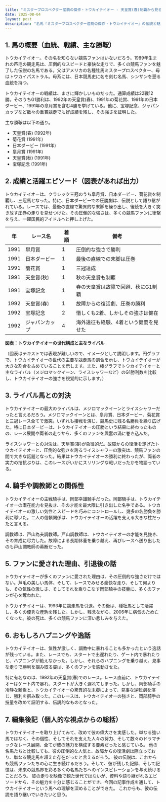 ```yaml
---
title: "ミスタープロスペクター産駒の傑作・トウカイテイオー - 天皇賞(春)制覇から見る、奇跡の競走馬"
date: 2025-08-04
layout: post
description: "名馬『ミスタープロスペクター産駒の傑作・トウカイテイオー』の伝説と魅力を深堀り"
---
```


## 1. 馬の概要（血統、戦績、主な勝鞍）

トウカイテイオー。その名を知らない競馬ファンはいないだろう。1989年生まれの芦毛の競走馬は、圧倒的なスピードと豪快な走りで、多くの競馬ファンを魅了した伝説の名馬である。父はアメリカの名種牡馬ミスタープロスペクター、母はトウカイパストラル。母系には、日本競馬史に名を刻む名馬、シンザンを遡る血統を持つ。

トウカイテイオーの戦績は、まさに輝かしいものだった。通算成績は22戦12勝。そのうちG1勝利は、1992年の天皇賞(春)、1991年の菊花賞、1991年の日本ダービー、1991年の皐月賞を含む4勝を挙げている。他に、宝塚記念、ジャパンカップなど数々の重賞競走でも好成績を残し、その強さを証明した。

主な勝鞍は以下の通り。

* 天皇賞(春) (1992年)
* 菊花賞 (1991年)
* 日本ダービー (1991年)
* 皐月賞 (1991年)
* 天皇賞(秋) (1991年)
* 宝塚記念 (1991年)


## 2. 成績と活躍エピソード（図表があれば出力）

トウカイテイオーは、クラシック三冠のうち皐月賞、日本ダービー、菊花賞を制覇し、三冠馬となった。特に、日本ダービーでの圧勝劇は、伝説として語り継がれている。レースでは、最後の直線で驚異的な末脚を繰り出し、後続を大きく突き放す圧巻の走りを見せつけた。その圧倒的な強さは、多くの競馬ファンに衝撃を与え、一躍国民的アイドルへと押し上げた。

| 年 | レース名          | 着順 | 備考                                     |
|---|-------------------|-----|------------------------------------------|
| 1991 | 皐月賞            | 1   | 圧倒的な強さで勝利                       |
| 1991 | 日本ダービー        | 1   | 最後の直線での末脚は圧巻                 |
| 1991 | 菊花賞            | 1   | 三冠達成                                 |
| 1991 | 天皇賞(秋)        | 1   | 秋の天皇賞も制覇                         |
| 1991 | 宝塚記念          | 1   | 春の天皇賞は故障で回避、秋にG1制覇       |
| 1992 | 天皇賞(春)        | 1   | 故障からの復活劇、圧巻の勝利             |
| 1992 | 宝塚記念          | 2   | 惜しくも2着、しかしその強さは健在       |
| 1992 | ジャパンカップ      | 4   | 海外遠征も経験、4着という健闘を見せた     |


**図表：トウカイテイオーの世代構成と主なライバル**

（図表はテキストでは表現が難しいので、イメージとして説明します。円グラフで、トウカイテイオーの世代の主要な競走馬の割合を示し、トウカイテイオーが大きな割合を占めていることを示します。また、棒グラフでトウカイテイオーと主なライバル（メジロマックイーン、ライスシャワーなど）のG1勝利数を比較し、トウカイテイオーの強さを視覚的に示します。）


## 3. ライバル馬との対決

トウカイテイオーの最大のライバルは、メジロマックイーンとライスシャワーだったと言えるだろう。メジロマックイーンとは、皐月賞、日本ダービー、菊花賞と三冠レース全てで激突。いずれも接戦を演じ、競馬史に残る名勝負を繰り広げた。特に日本ダービーは、トウカイテイオーの圧勝という結果に終わったものの、レース展開や両者の走りから、多くのファンを興奮の渦に巻き込んだ。

ライスシャワーとの対決は、天皇賞(春)が象徴的だ。故障からの復活を遂げたトウカイテイオーと、圧倒的な強さを誇るライスシャワーの激突は、競馬ファンの間で大きな話題となった。結果はトウカイテイオーの勝利に終わったが、両者の実力の拮抗ぶりは、このレースがいかにスリリングな戦いだったかを物語っている。


## 4. 騎手や調教師との関係性

トウカイテイオーの主戦騎手は、岡部幸雄騎手だった。岡部騎手は、トウカイテイオーの潜在能力を見抜き、その才能を最大限に引き出した名手である。トウカイテイオーの激しい気性とスピードを巧みにコントロールし、幾多の名勝負を勝利に導いた。二人の信頼関係は、トウカイテイオーの活躍を支える大きな柱だったと言える。

調教師は、戸山為夫調教師。戸山調教師は、トウカイテイオーの才能を見抜き、その育成に尽力した。故障による長期休養を乗り越え、再びレースへ送り出したのも戸山調教師の英断だった。


## 5. ファンに愛された理由、引退後の話

トウカイテイオーが多くのファンに愛された理由は、その圧倒的な強さだけではない。芦毛の美しい馬体、そして、レースでみせる豪快な走り、そして何よりも、その気性の激しさ、そしてそれを乗りこなす岡部騎手の技量に、多くのファンが心を奪われた。

トウカイテイオーは、1993年に競走馬を引退。その後は、種牡馬として活躍し、多くの優秀な産駒を残した。しかし、残念ながら、2006年に病気のため亡くなった。彼の死は、多くの競馬ファンに深い悲しみを与えた。


## 6. おもしろハプニングや逸話

トウカイテイオーは、気性が激しく、調教中に暴れることも多かったという逸話が残っている。また、レースでも、スタートで出遅れたり、ゲート内で暴れたりと、ハプニングが絶えなかった。しかし、それらのハプニングを乗り越え、見事な走りで勝利を掴み取る姿は、多くのファンを感動させた。

特に有名なのは、1992年の天皇賞(春)でのレース。レース直前に、トウカイテイオーはゲート内で暴れ、スタートが大きく遅れてしまった。しかし、岡部騎手の冷静な騎乗と、トウカイテイオーの驚異的な末脚によって、見事な逆転劇を演じ、勝利を掴み取った。このレースは、トウカイテイオーの強さと、岡部騎手の技量を改めて証明する、伝説的なものとなった。


## 7. 編集後記（個人的な視点からの総括）

トウカイテイオーを取り上げてみて、改めて彼の偉大さを実感した。単なる強い馬ではなく、その個性、そしてそれを支えた人々の努力、そして数々のドラマチックなレース展開、全てが彼の魅力を構成する要素だったと感じている。  他の名馬たちと比較しても、彼の圧倒的な人気と、故障からの復活劇は際立っており、単なる競走馬を超えた存在だったと言えるだろう。  彼の伝説は、これからも競馬ファンたちの心に生き続けるだろう。そして、彼が残した記録、そして記憶は、未来の競馬界を彩る多くの名馬たちへのインスピレーションを与え続けることだろう。  彼の走りを映像で観た世代ではないが、資料や語り継がれるエピソードから、その魅力を十分に感じることができ、今回の記事作成を通して、トウカイテイオーという馬への理解を深めることができた。  これからも、彼の伝説を語り継いでいきたいと思う。
